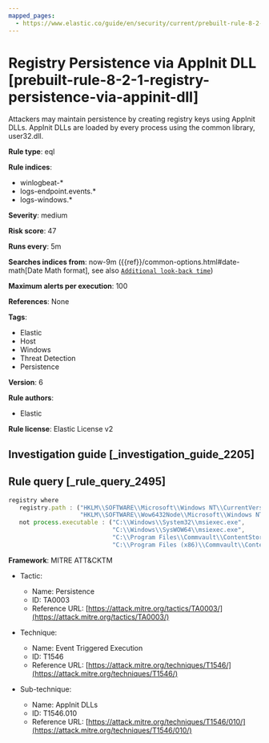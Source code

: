 ```yaml
---
mapped_pages:
  - https://www.elastic.co/guide/en/security/current/prebuilt-rule-8-2-1-registry-persistence-via-appinit-dll.html
---
```


# Registry Persistence via AppInit DLL [prebuilt-rule-8-2-1-registry-persistence-via-appinit-dll]

Attackers may maintain persistence by creating registry keys using AppInit DLLs. AppInit DLLs are loaded by every process using the common library, user32.dll.

**Rule type**: eql

**Rule indices**:

* winlogbeat-*
* logs-endpoint.events.*
* logs-windows.*

**Severity**: medium

**Risk score**: 47

**Runs every**: 5m

**Searches indices from**: now-9m ({{ref}}/common-options.html#date-math[Date Math format], see also [`Additional look-back time`](docs-content://solutions/security/detect-and-alert/create-detection-rule.md#rule-schedule))

**Maximum alerts per execution**: 100

**References**: None

**Tags**:

* Elastic
* Host
* Windows
* Threat Detection
* Persistence

**Version**: 6

**Rule authors**:

* Elastic

**Rule license**: Elastic License v2

## Investigation guide [_investigation_guide_2205]



## Rule query [_rule_query_2495]

```js
registry where
   registry.path : ("HKLM\\SOFTWARE\\Microsoft\\Windows NT\\CurrentVersion\\Windows\\AppInit_Dlls",
                    "HKLM\\SOFTWARE\\Wow6432Node\\Microsoft\\Windows NT\\CurrentVersion\\Windows\\AppInit_Dlls") and
   not process.executable : ("C:\\Windows\\System32\\msiexec.exe",
                             "C:\\Windows\\SysWOW64\\msiexec.exe",
                             "C:\\Program Files\\Commvault\\ContentStore*\\Base\\cvd.exe",
                             "C:\\Program Files (x86)\\Commvault\\ContentStore*\\Base\\cvd.exe")
```

**Framework**: MITRE ATT&CKTM

* Tactic:

    * Name: Persistence
    * ID: TA0003
    * Reference URL: [https://attack.mitre.org/tactics/TA0003/](https://attack.mitre.org/tactics/TA0003/)

* Technique:

    * Name: Event Triggered Execution
    * ID: T1546
    * Reference URL: [https://attack.mitre.org/techniques/T1546/](https://attack.mitre.org/techniques/T1546/)

* Sub-technique:

    * Name: AppInit DLLs
    * ID: T1546.010
    * Reference URL: [https://attack.mitre.org/techniques/T1546/010/](https://attack.mitre.org/techniques/T1546/010/)



